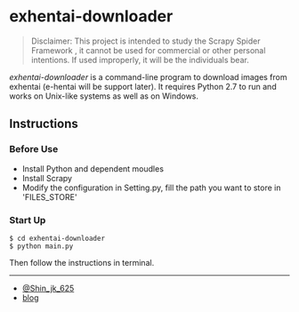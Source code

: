 exhentai-downloader
==========

> Disclaimer: This project is intended to study the Scrapy Spider Framework , it cannot be used for commercial or other personal intentions. If used improperly, it will be the individuals bear.

*exhentai-downloader* is a command-line program to download images from exhentai (e-hentai will be support later). It requires Python 2.7 to run and works on Unix-like systems as well as on Windows.


## Instructions 

### Before Use

* Install Python and dependent moudles
* Install Scrapy
* Modify the configuration in Setting.py, fill the path you want to store in 'FILES_STORE' 

### Start Up

```shell
$ cd exhentai-downloader
$ python main.py
```
Then follow the instructions in terminal.



***

* [@Shin_jk_625](http://weibo.com/u/1686118382/)
* [blog](https://jk625x.info)